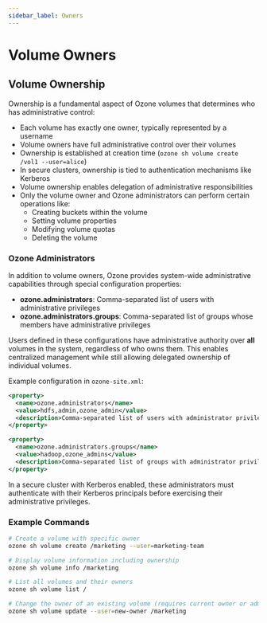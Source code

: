 ```yaml
---
sidebar_label: Owners
---
```


# Volume Owners

## Volume Ownership

Ownership is a fundamental aspect of Ozone volumes that determines who has administrative control:

- Each volume has exactly one owner, typically represented by a username
- Volume owners have full administrative control over their volumes
- Ownership is established at creation time (`ozone sh volume create /vol1 --user=alice`)
- In secure clusters, ownership is tied to authentication mechanisms like Kerberos
- Volume ownership enables delegation of administrative responsibilities
- Only the volume owner and Ozone administrators can perform certain operations like:
    - Creating buckets within the volume
    - Setting volume properties
    - Modifying volume quotas
    - Deleting the volume

### Ozone Administrators

In addition to volume owners, Ozone provides system-wide administrative capabilities through special configuration properties:

- **ozone.administrators**: Comma-separated list of users with administrative privileges
- **ozone.administrators.groups**: Comma-separated list of groups whose members have administrative privileges

Users defined in these configurations have administrative authority over **all** volumes in the system, regardless of who owns them. This enables centralized management while still allowing delegated ownership of individual volumes.

Example configuration in `ozone-site.xml`:

```xml
<property>
  <name>ozone.administrators</name>
  <value>hdfs,admin,ozone_admin</value>
  <description>Comma-separated list of users with administrator privileges</description>
</property>

<property>
  <name>ozone.administrators.groups</name>
  <value>hadoop,ozone_admins</value>
  <description>Comma-separated list of groups with administrator privileges</description>
</property>
```

In a secure cluster with Kerberos enabled, these administrators must authenticate with their Kerberos principals before exercising their administrative privileges.

### Example Commands

```bash
# Create a volume with specific owner
ozone sh volume create /marketing --user=marketing-team

# Display volume information including ownership
ozone sh volume info /marketing

# List all volumes and their owners
ozone sh volume list /

# Change the owner of an existing volume (requires current owner or admin privileges)
ozone sh volume update --user=new-owner /marketing
```